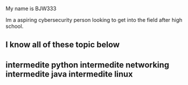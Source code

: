 My name is BJW333

Im a aspiring cybersecurity person looking to get into the field after high school. 

I know all of these topic below
----------------------------------------------------
intermedite python 
intermedite networking 
intermedite java 
intermedite linux 
----------------------------------------------------
